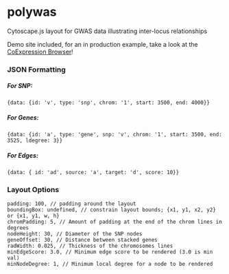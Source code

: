 # polywas
Cytoscape.js layout for GWAS data illustrating inter-locus relationships

Demo site included, for an in production example, take a look at the 
[CoExpression Browser](http://lovelace.cs.umn.edu/cob)!

### JSON Formatting
##### For SNP:
`{data: {id: 'v', type: 'snp', chrom: '1', start: 3500, end: 4000}}`
##### For Genes:
`{data: {id: 'a', type: 'gene', snp: 'v', chrom: '1', start: 3500, end: 3525, ldegree: 3}}`
##### For Edges:
`{data: { id: 'ad', source: 'a', target: 'd', score: 10}}`

### Layout Options
```
padding: 100, // padding around the layout
boundingBox: undefined, // constrain layout bounds; {x1, y1, x2, y2} or {x1, y1, w, h}
chromPadding: 5, // Amount of padding at the end of the chrom lines in degrees
nodeHeight: 30, // Diameter of the SNP nodes
geneOffset: 30, // Distance between stacked genes
radWidth: 0.025, // Thickness of the chromosomes lines
minEdgeScore: 3.0, // Minimum edge score to be rendered (3.0 is min val)
minNodeDegree: 1, // Minimum local degree for a node to be rendered
```

